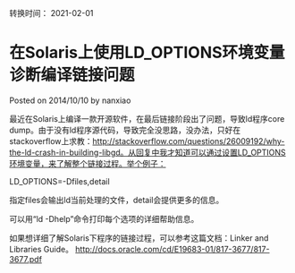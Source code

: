 转换时间： 2021-02-01

# 在Solaris上使用LD_OPTIONS环境变量诊断编译链接问题
Posted on 2014/10/10 by nanxiao	

最近在Solaris上编译一款开源软件，在最后链接阶段出了问题，导致ld程序core dump。由于没有ld程序源代码，导致完全没思路，没办法，只好在stackoverflow上求教：http://stackoverflow.com/questions/26009192/why-the-ld-crash-in-building-libgd。从回复中我才知道可以通过设置LD_OPTIONS环境变量，来了解整个链接过程。举个例子：

LD_OPTIONS=-Dfiles,detail

指定files会输出ld当前处理的文件，detail会提供更多的信息。

可以用“ld -Dhelp”命令打印每个选项的详细帮助信息。

如果想详细了解Solaris下程序的链接过程，可以参考这篇文档：Linker and Libraries Guide。
http://docs.oracle.com/cd/E19683-01/817-3677/817-3677.pdf
